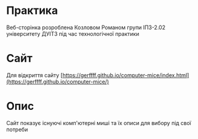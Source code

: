 # Практика
Веб-сторінка розроблена Козловом Романом групи ІПЗ-2.02 університету ДУІТЗ під час технологічної практики
# Сайт
Для відкриття сайту
[https://gerffff.github.io/computer-mice/index.html](https://gerffff.github.io/computer-mice/)
# Опис
Сайт показує існуючі комп'ютерні миші та їх описи для вибору під свої потреби
